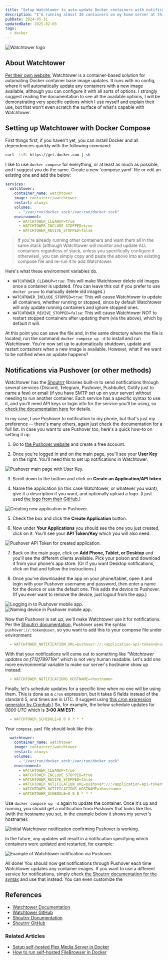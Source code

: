 ```yaml
---
title: "Setup Watchtower to auto-update Docker containers with notifications"
description: "I'm running almost 30 containers on my home server at this point, and I'm extremely lazy when it comes to updating them. Watchtower is a lightweight set-it-and-forget-it solution to auto-updating containers, and it even has built-in notifications. Here's how to set it up."
pubDate: 2024-05-31
updatedDate: 2025-02-03
tags:
  - docker
---
```


![Watchtower logo](../../img/blog/watchtower.png)

## About Watchtower

<a href="https://containrrr.dev/watchtower" target="_blank" data-umami-event="watchtower-notifications-site">Per their own website</a>, Watchtower is a container-based solution for automating Docker container base image updates. It runs with no config, where it will automatically update any containers with a new image available, although you can configure it with all sorts of options. I strongly suggest reading the documentation to see all the available options, I will be demonstrating very specific options which I use myself and explain their use, but that won't even scratch the surface of what's capable with Watchtower.

## Setting up Watchtower with Docker Compose

First things first, if you haven't yet, you can install Docker and all dependencies quickly with the following command:

```bash
curl -fsSL https://get.docker.com | sh
```

I like to use `docker compose` for everything, or at least as much as possible, and I suggest you do the same. Create a new 'compose.yaml` file or edit an existing one and add the below:

```yaml
services:
  watchtower:
    container_name: watchtower
    image: containrrr/watchtower
    restart: always
    volumes:
      - "/var/run/docker.sock:/var/run/docker.sock"
    environment:
      - WATCHTOWER_CLEANUP=true
      - WATCHTOWER_INCLUDE_STOPPED=true
      - WATCHTOWER_REVIVE_STOPPED=false
```

> If you're already running other containers and want them all in the same stack (although Watchtower will monitor and update ALL containers regardless of stack, unless you specifically configure it otherwise), you can simply copy and paste the above into an existing compose file and re-run it to add Watchtower.

Here's what these environment variables do.

- `WATCHTOWER_CLEANUP=true`: This will make Watchtower delete old images once a container is updated. (You can leave this out if you prefer to use `docker prune` to manually delete old images.)
- `WATCHTOWER_INCLUDE_STOPPED=true`: This will cause Watchtower to update all containers, whether running or stopped, since by default Watchtower will only update running containers and ignore stopped ones.
- `WATCHTOWER_REVIVE_STOPPED=false`: This will cause Watchtower NOT to restart stopped containers after updating them (via the above), which by default it will.

At this point you can save the file and, in the same directory where the file is located, run the command `docker compose up -d` to install and run Watchtower. You're now set up to automatically shutdown, update and restart containers when a new image is available. However, what if we want to be notified when an update happens?

## Notifications via Pushover (or other methods)

Watchtower has the <a href="https://github.com/containrrr/shoutrrr" target="_blank" data-umami-event="watchtower-notifications-shoutrrr-gh">Shoutrrr</a> libraries built-in to send notifications through several services (Discord, Telegram, Pushover, Pushbullet, Gotify just to name a few) or email (if you have SMTP set up on your server) without needing to run another container. Each service has a specific syntax to use it, and you'll need API keys or login info for the service you'll be using, so <a href="https://containrrr.dev/shoutrrr/v0.8/services/overview" target="_blank" data-umami-event="watchtower-notifications-shoutrrr-docs-services">check the documentation here</a> for details.

In my case, I use Pushover to notification to my phone, but that's just my preference -- there's many others, again just check the documentation for a full list. In case you want to use Pushover too, here's a quick how-to on setting it up.

1. Go to <a href="https://pushover.net" target="_blank" data-umami-event="watchtower-notifications-pushover">the Pushover website</a> and create a free account.

2. Once you're logged in and on the main page, you'll see your **User Key** on the right. You'll need this to set up notifications in Watchtower.

![Pushover main page with User Key.](../../img/blog/pushover1.png 'Pushover main page with User Key')

3. Scroll down to the bottom and click on **Create an Application/API token**.

4. Name the application (in this case Watchtower, or whatever you want), give it a description if you want, and optionally upload a logo. (I just used <a href="https://github.com/containrrr/watchtower/blob/main/logo.png" target="_blank">the logo from their GitHub</a>.)

![Creating new application in Pushover.](../../img/blog/pushover2.png 'Creating new application in Pushover')

5. Check the box and click the **Create Application** button.

6. Now under **Your Applications** you should see the one you just created, click on it. You'll see your **API Token/Key** which you will also need.

![Pushover API Token for created application.](../../img/blog/pushover3.png 'Pushover API Token for created application')

7. Back on the main page, click on **Add Phone, Tablet, or Desktop** and you'll see the different clients available. Pick your poison and download it from your phone's app store. (Or if you want Desktop notifications, click on that and follow the instructions.)

8. Once you've downloaded the app on your phone/tablet, open it and login with your Pushover username and password, then enter a name for the device or use the default one. This adds the device to Pushover. (If you ever want to remove the device, just logout from the app.)

![Logging in to Pushover mobile app.](../../img/blog/pushover4.jpg 'Logging in to Pushover mobile app')
![Naming device in Pushover mobile app.](../../img/blog/pushover5.jpg 'Naming device in Pushover mobile app')

Now that Pushover is set up, we'll make Watchtower use it for notifications. Per the <a href="https://containrrr.dev/shoutrrr/v0.8/services/pushover" target="_blank" data-umami-event="watchtower-notifications-shoutrrr-docs-pushover">Shoutrrr documentation</a>, Pushover uses the syntax `pushover://:token@user`, so you want to add this to your compose file under environment:

```yaml
  - WATCHTOWER_NOTIFICATION_URL=pushover://:<application-api-token>@<user-key>
```

With that your notifications will come out to something like *"Watchtower updates on f712f789719e"* which is not very human readable. Let's add one more environmental variable to make our server's hostname show up instead:

```yaml
  - WATCHTOWER_NOTIFICATIONS_HOSTNAME=<hostname>
```

Finally, let's schedule updates for a specific time when no one will be using them. This is done as a `cron` expression, but it takes 6 fields instead of the standard 5, and times are in UTC. (I suggest using <a href="https://crontab.cronhub.io" target="_blank" data-umami-event="watchtower-notifications-cronhub">this cron expression generator by Cronhub</a>.) So, for example, the below schedule updates for _0800 UTC_ which is **3:00 AM EST**:

```yaml
  - WATCHTOWER_SCHEDULE=0 0 8 * * *
```

Your `compose.yaml` file should look like this:

```yaml
  watchtower:
    container_name: watchtower
    image: containrrr/watchtower
    restart: always
    volumes:
      - "/var/run/docker.sock:/var/run/docker.sock"
    environment:
      - WATCHTOWER_CLEANUP=true
      - WATCHTOWER_INCLUDE_STOPPED=true
      - WATCHTOWER_REVIVE_STOPPED=false
      - WATCHTOWER_NOTIFICATION_URL=pushover://:<application-api-token>@<user-key>
      - WATCHTOWER_NOTIFICATIONS_HOSTNAME=<hostname>
      - WATCHTOWER_SCHEDULE=0 0 8 * * *
```

Use `docker compose up -d` again to update the container. Once it's up and running, you should get a notification from Pushover that looks like this (with the hostname you set, in the example below it shows my server's hostname):

![Initial Watchtower notification confirming Pushover is working.](../../img/blog/pushover6.jpg 'Initial Watchtower notification confirming Pushover is working')

In the future, any updates will result in a notification specifying which containers were updated and restarted, for example:

![Example of Watchtower notification via Pushover.](../../img/blog/pushover7.jpg 'Example of Watchtower notification via Pushover')

All done! You should now get notifications through Pushover each time Watchtower updates any container images. If you want to use a different service for notifications, simply check <a href="https://containrrr.dev/shoutrrr/v0.8/services/overview" target="_blank" data-umami-event="watchtower-notifications-shoutrrr-docs-services">the Shoutrrr documentation for the syntax</a> and use that instead. You can even customize the 

## References

- <a href="https://containrrr.dev/watchtower" target="_blank" data-umami-event="watchtower-notifications-docs">Watchtower Documentation</a>
- <a href="https://github.com/containrrr/watchtower" target="_blank" data-umami-event="watchtower-notifications-gh">Watchtower GitHub</a>
- <a href="https://containrrr.dev/shoutrrr" target="_blank" data-umami-event="watchtower-notifications-shoutrrr-docs">Shoutrrr Documentation</a>
- <a href="https://github.com/containrrr/shoutrrr" target="_blank" data-umami-event="watchtower-notifications-shoutrrr-gh">Shoutrrr GitHub</a>

### Related Articles

- <a href="/blog/setting-up-plex-in-docker/" data-umami-event="watchtower-notifications-">Setup self-hosted Plex Media Server in Docker</a>
- <a href="/blog/how-to-run-filebrowser-in-docker/" data-umami-event="watchtower-notifications-">How to run self-hosted FileBrowser in Docker</a>